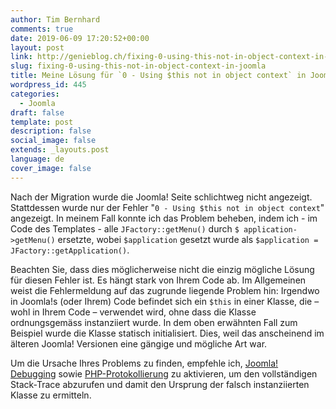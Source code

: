 ```yaml
---
author: Tim Bernhard
comments: true
date: 2019-06-09 17:20:52+00:00
layout: post
link: http://genieblog.ch/fixing-0-using-this-not-in-object-context-in-joomla/
slug: fixing-0-using-this-not-in-object-context-in-joomla
title: Meine Lösung für `0 - Using $this not in object context` in Joomla!
wordpress_id: 445
categories:
  - Joomla
draft: false
template: post
description: false
social_image: false
extends: _layouts.post
language: de
cover_image: false
---
```


Nach der Migration wurde die Joomla! Seite schlichtweg nicht angezeigt.
Stattdessen wurde nur der Fehler "`0 - Using $this not in object context`" angezeigt.
In meinem Fall konnte ich das Problem beheben, indem ich - im Code des Templates - alle `JFactory::getMenu()` durch `$ application->getMenu()` ersetzte, wobei `$application` gesetzt wurde als `$application = JFactory::getApplication()`.

Beachten Sie, dass dies möglicherweise nicht die einzig mögliche Lösung  für diesen Fehler ist.
Es hängt stark von Ihrem Code ab.
Im  Allgemeinen weist die Fehlermeldung auf das zugrunde liegende Problem hin: Irgendwo in Joomla!s (oder Ihrem) Code befindet sich ein `$this` in einer Klasse, die – wohl in Ihrem Code – verwendet wird, ohne dass die Klasse ordnungsgemäss instanziiert wurde.
In dem oben erwähnten Fall zum Beispiel wurde die Klasse statisch initialisiert.
Dies, weil das anscheinend im älteren Joomla! Versionen eine gängige und mögliche Art war.

Um die Ursache Ihres Problems zu finden, empfehle ich, [Joomla!   Debugging](https://docs.joomla.org/How_to_debug_your_code#Joomla_Logging) sowie [PHP-Protokollierung](https://stackoverflow.com/questions/845021/how-can-i-get-useful-error-messages-in-php) zu aktivieren, um den vollständigen Stack-Trace abzurufen und damit den Ursprung der falsch instanziierten Klasse zu ermitteln.

